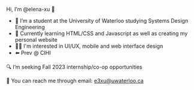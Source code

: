 Hi, I’m @elena-xu 👋 
- 🏫 I’m a student at the University of Waterloo studying Systems Design Engineering
- 🌱 Currently learning HTML/CSS and Javascript as well as creating my personal website
- 👩‍💻 I'm interested in UI/UX, mobile and web interface design 
- ⬅️ Prev @ CIHI

🔍 I’m seeking Fall 2023 internship/co-op opportunities 

📧 You can reach me through email: e3xu@uwaterloo.ca

<!---
elena-xu/elena-xu is a ✨ special ✨ repository because its `README.md` (this file) appears on your GitHub profile.
You can click the Preview link to take a look at your changes.
--->
